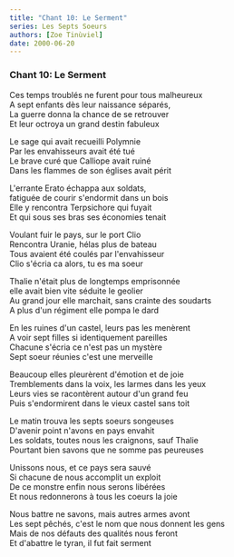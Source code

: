 ```yaml
---
title: "Chant 10: Le Serment"
series: Les Septs Soeurs
authors: [Zoe Tinùviel]
date: 2000-06-20
---
```


### Chant 10: Le Serment

Ces temps troublés ne furent pour tous malheureux  
A sept enfants dès leur naissance séparés,  
La guerre donna la chance de se retrouver  
Et leur octroya un grand destin fabuleux  

Le sage qui avait recueilli Polymnie  
Par les envahisseurs avait été tué  
Le brave curé que Calliope avait ruiné  
Dans les flammes de son églises avait périt  

L'errante Erato échappa aux soldats,  
fatiguée de courir s'endormit dans un bois  
Elle y rencontra Terpsichore qui fuyait  
Et qui sous ses bras ses économies tenait  

Voulant fuir le pays, sur le port Clio  
Rencontra Uranie, hélas plus de bateau  
Tous avaient été coulés par l'envahisseur  
Clio s'écria ca alors, tu es ma soeur  

Thalie n'était plus de longtemps emprisonnée  
elle avait bien vite séduite le geolier  
Au grand jour elle marchait, sans crainte des soudarts  
A plus d'un régiment elle pompa le dard  

En les ruines d'un castel, leurs pas les menèrent  
A voir sept filles si identiquement pareilles  
Chacune s'écria ce n'est pas un mystère  
Sept soeur réunies c'est une merveille  

Beaucoup elles pleurèrent d'émotion et de joie  
Tremblements dans la voix, les larmes dans les yeux  
Leurs vies se racontèrent autour d'un grand feu  
Puis s'endormirent dans  le vieux castel sans toit  

Le matin trouva les septs soeurs songeuses  
D'avenir point n'avons en pays envahit  
Les soldats, toutes nous les craignons, sauf Thalie  
Pourtant bien savons que ne somme pas peureuses  

Unissons nous, et ce pays sera sauvé  
Si chacune de nous accomplit un exploit  
De ce monstre enfin nous serons libérées  
Et nous redonnerons à tous les coeurs la joie  

Nous battre ne savons, mais autres armes avont  
Les sept pêchés, c'est le nom que nous donnent les gens  
Mais de nos défauts des qualités nous feront  
Et d'abattre le tyran, il fut fait serment  